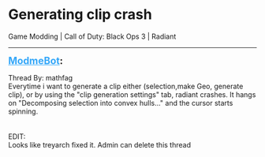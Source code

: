 # Generating clip crash
Game Modding | Call of Duty: Black Ops 3 | Radiant

---
<strong style="font-size: 1.4em;"><span style="text-decoration: underline;text-decoration-color: #34a7f9;"><span style="color:#34a7f9;">ModmeBot</span></span>:</strong>

<p>Thread By: mathfag<br />Everytime i want to generate a clip either (selection,make Geo, generate clip), or by using the &quot;clip generation settings&quot; tab, radiant crashes. It hangs on &quot;Decomposing selection into convex hulls...&quot; and the cursor starts spinning. <br /> <br /> <br />EDIT: <br />Looks like treyarch fixed it. Admin can delete this thread</p>
